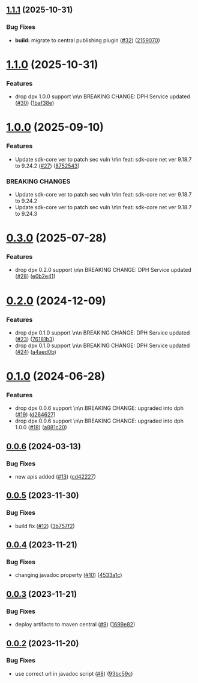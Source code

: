 ## [1.1.1](https://github.com/IBM/data-product-exchange-java-sdk/compare/1.1.0...1.1.1) (2025-10-31)


### Bug Fixes

* **build:** migrate to central publishing plugin ([#32](https://github.com/IBM/data-product-exchange-java-sdk/issues/32)) ([2159070](https://github.com/IBM/data-product-exchange-java-sdk/commit/21590709e72a63359c990ea3d0dd2ba0fbb329df))

# [1.1.0](https://github.com/IBM/data-product-exchange-java-sdk/compare/1.0.0...1.1.0) (2025-10-31)


### Features

* drop dpx 1.0.0 support \n\n BREAKING CHANGE: DPH Service updated ([#30](https://github.com/IBM/data-product-exchange-java-sdk/issues/30)) ([1baf38e](https://github.com/IBM/data-product-exchange-java-sdk/commit/1baf38ee8ac9a3c45449e82bb554d8a489d023e5))

# [1.0.0](https://github.com/IBM/data-product-exchange-java-sdk/compare/0.3.0...1.0.0) (2025-09-10)


### Features

* Update sdk-core ver to patch sec vuln \n\n feat: sdk-core net ver 9.18.7 to 9.24.2 ([#27](https://github.com/IBM/data-product-exchange-java-sdk/issues/27)) ([8752543](https://github.com/IBM/data-product-exchange-java-sdk/commit/87525439839fa4ad7b1c57f6441f2e2e5d35d1b5))


### BREAKING CHANGES

* Update sdk-core ver to patch sec vuln \n\n feat: sdk-core net ver 9.18.7 to 9.24.2
* Update sdk-core ver to patch sec vuln \n\n feat: sdk-core net ver 9.18.7 to 9.24.3

# [0.3.0](https://github.com/IBM/data-product-exchange-java-sdk/compare/0.2.0...0.3.0) (2025-07-28)


### Features

* drop dpx 0.2.0 support \n\n BREAKING CHANGE: DPH Service updated ([#28](https://github.com/IBM/data-product-exchange-java-sdk/issues/28)) ([e0b2e41](https://github.com/IBM/data-product-exchange-java-sdk/commit/e0b2e41bc2ffea4695f0c6b7ccf855b0d88337e8))

# [0.2.0](https://github.com/IBM/data-product-exchange-java-sdk/compare/0.1.0...0.2.0) (2024-12-09)


### Features

* drop dpx 0.1.0 support \n\n BREAKING CHANGE: DPH Service updated ([#23](https://github.com/IBM/data-product-exchange-java-sdk/issues/23)) ([76181b3](https://github.com/IBM/data-product-exchange-java-sdk/commit/76181b3364c4b6192f74d06dc78bbc28af2432fa))
* drop dpx 0.1.0 support \n\n BREAKING CHANGE: DPH Service updated ([#24](https://github.com/IBM/data-product-exchange-java-sdk/issues/24)) ([a4aed0b](https://github.com/IBM/data-product-exchange-java-sdk/commit/a4aed0b6b205c6581c2de4a025e335947f298d98))

# [0.1.0](https://github.com/IBM/data-product-exchange-java-sdk/compare/0.0.6...0.1.0) (2024-06-28)


### Features

* drop dpx 0.0.6 support \n\n BREAKING CHANGE: upgraded into dph ([#19](https://github.com/IBM/data-product-exchange-java-sdk/issues/19)) ([d264627](https://github.com/IBM/data-product-exchange-java-sdk/commit/d26462792a6a9a1e2a5738a2707eca7506ac266c))
* drop dpx 0.0.6 support \n\n BREAKING CHANGE: upgraded into dph 1.0.0 ([#18](https://github.com/IBM/data-product-exchange-java-sdk/issues/18)) ([a881c20](https://github.com/IBM/data-product-exchange-java-sdk/commit/a881c20e175f530483c366dc0b9b75ed9125535d))

## [0.0.6](https://github.com/IBM/data-product-exchange-java-sdk/compare/0.0.5...0.0.6) (2024-03-13)


### Bug Fixes

* new apis added ([#13](https://github.com/IBM/data-product-exchange-java-sdk/issues/13)) ([cd42227](https://github.com/IBM/data-product-exchange-java-sdk/commit/cd422276993260ec60b78fde47f74c23a9707a83))

## [0.0.5](https://github.com/IBM/data-product-exchange-java-sdk/compare/0.0.4...0.0.5) (2023-11-30)


### Bug Fixes

* build fix ([#12](https://github.com/IBM/data-product-exchange-java-sdk/issues/12)) ([3b757f2](https://github.com/IBM/data-product-exchange-java-sdk/commit/3b757f2ffb8cb9fa866e9625e7f02c71ac61a0a0))

## [0.0.4](https://github.com/IBM/data-product-exchange-java-sdk/compare/0.0.3...0.0.4) (2023-11-21)


### Bug Fixes

* changing javadoc property ([#10](https://github.com/IBM/data-product-exchange-java-sdk/issues/10)) ([4533a1c](https://github.com/IBM/data-product-exchange-java-sdk/commit/4533a1cfec21bb601527ecc288d5c9948061094b))

## [0.0.3](https://github.com/IBM/data-product-exchange-java-sdk/compare/0.0.2...0.0.3) (2023-11-21)


### Bug Fixes

* deploy artifacts to maven central ([#9](https://github.com/IBM/data-product-exchange-java-sdk/issues/9)) ([1699e82](https://github.com/IBM/data-product-exchange-java-sdk/commit/1699e8218bea268dc9e757f287f142ac566c01af))

## [0.0.2](https://github.com/IBM/data-product-exchange-java-sdk/compare/0.0.1...0.0.2) (2023-11-20)


### Bug Fixes

* use correct url in javadoc script ([#8](https://github.com/IBM/data-product-exchange-java-sdk/issues/8)) ([93bc59c](https://github.com/IBM/data-product-exchange-java-sdk/commit/93bc59cc77512f20d7aa9aab30dfdc3562bf4955))
